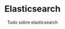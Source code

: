 ---
layout: category
title: Elasticsearch
subtitle: Tudo sobre elasticsearch
category: elasticsearch
---